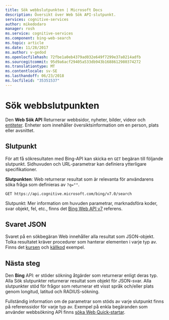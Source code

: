 ```yaml
---
title: Sök webbslutpunkten | Microsoft Docs
description: Översikt över Web Sök API-slutpunkt.
services: cognitive-services
author: mikedodaro
manager: rosh
ms.service: cognitive-services
ms.component: bing-web-search
ms.topic: article
ms.date: 11/28/2017
ms.author: v-gedod
ms.openlocfilehash: 72fbe1a0eb4379ad032e649f7299e37a0214adfb
ms.sourcegitcommit: 95d9a6acf29405a533db943b1688612980374272
ms.translationtype: MT
ms.contentlocale: sv-SE
ms.lasthandoff: 06/23/2018
ms.locfileid: "35351537"
---
```

# <a name="web-search-endpoint"></a>Sök webbslutpunkten
Den **Web Sök API** Returnerar webbsidor, nyheter, bilder, videor och [entiteter](https://docs.microsoft.com/azure/cognitive-services/bing-entities-search/search-the-web). Enheter som innehåller översiktsinformation om en person, plats eller avsnittet.
## <a name="endpoint"></a>Slutpunkt
För att få sökresultaten med Bing-API kan skicka en `GET` begäran till följande slutpunkt. Sidhuvuden och URL-parametrar kan definiera ytterligare specifikationer.

**Slutpunkten**: Web returnerar resultat som är relevanta för användarens söka fråga som definieras av `?q=""`.
```
GET https://api.cognitive.microsoft.com/bing/v7.0/search
```
Slutpunkt: Mer information om huvuden parametrar, marknadsföra koder, svar objekt, fel, etc., finns det [Bing Web API v7](https://docs.microsoft.com/rest/api/cognitiveservices/bing-web-api-v7-reference) referens.

## <a name="response-json"></a>Svaret JSON
Svaret på en sökbegäran Web innehåller alla resultat som JSON-objekt. Tolka resultatet kräver procedurer som hanterar elementen i varje typ av. Finns det [kursen](https://docs.microsoft.com/azure/cognitive-services/bing-web-search/tutorial-bing-web-search-single-page-app) och [källkod](https://docs.microsoft.com/azure/cognitive-services/bing-web-search/tutorial-bing-web-search-single-page-app-source) exempel.

## <a name="next-steps"></a>Nästa steg
Den **Bing** API: er stöder sökning åtgärder som returnerar enligt deras typ. Alla Sök slutpunkter returnerar resultat som objekt för JSON-svar.  Alla slutpunkter stöd för frågor som returnerar ett visst språk och/eller plats genom longitud, latitud och RADIUS-sökning.

Fullständig information om de parametrar som stöds av varje slutpunkt finns på referenssidor för varje typ av.
Exempel på enkla begäranden som använder webbsökning API finns [söka Web Quick-startar](https://docs.microsoft.com/azure/cognitive-services/bing-web-search/search-the-web).